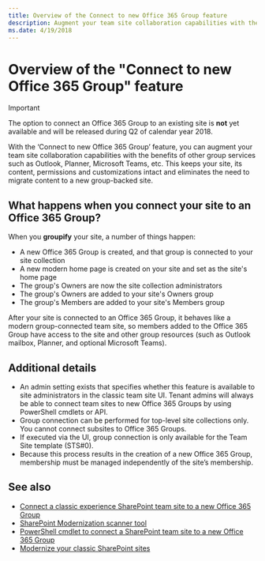 ```yaml
---
title: Overview of the Connect to new Office 365 Group feature 
description: Augment your team site collaboration capabilities with the benefits of other group services such as Outlook, Planner, and Microsoft Teams.
ms.date: 4/19/2018
---
```


# Overview of the "Connect to new Office 365 Group" feature 

> [!IMPORTANT]
> The option to connect an Office 365 Group to an existing site is **not** yet available and will be released during Q2 of calendar year 2018.

With the ‘Connect to new Office 365 Group’ feature, you can augment your team site collaboration capabilities with the benefits of other group services such as Outlook, Planner, Microsoft Teams, etc.  This keeps your site, its content, permissions and customizations intact and eliminates the need to migrate content to a new group-backed site.  

## What happens when you connect your site to an Office 365 Group? 

When you **groupify** your site, a number of things happen:

- A new Office 365 Group is created, and that group is connected to your site collection
- A new modern home page is created on your site and set as the site's home page
- The group's Owners are now the site collection administrators
- The group's Owners are added to your site's Owners group
- The group's Members are added to your site's Members group

After your site is connected to an Office 365 Group, it behaves like a modern group-connected team site, so members added to the Office 365 Group have access to the site and other group resources (such as Outlook mailbox, Planner, and optional Microsoft Teams).


## Additional details 

- An admin setting exists that specifies whether this feature is available to site administrators in the classic team site UI.  Tenant admins will always be able to connect team sites to new Office 365 Groups by using PowerShell cmdlets or API. 
- Group connection can be performed for top-level site collections only. You cannot connect subsites to Office 365 Groups. 
- If executed via the UI, group connection is only available for the Team Site template (STS#0). 
- Because this process results in the creation of a new Office 365 Group, membership must be managed independently of the site’s membership.  


## See also

- [Connect a classic experience SharePoint team site to a new Office 365 Group](../../transform/modernize-connect-to-office365-group.md)
- [SharePoint Modernization scanner tool](https://github.com/SharePoint/PnP-Tools/tree/master/Solutions/SharePoint.Modernization)
- [PowerShell cmdlet to connect a SharePoint team site to a new Office 365 Group](https://docs.microsoft.com/en-us/powershell/module/sharepoint-online/Set-SPOSiteOffice365Group)
- [Modernize your classic SharePoint sites](../../transform/modernize-classic-sites.md)

